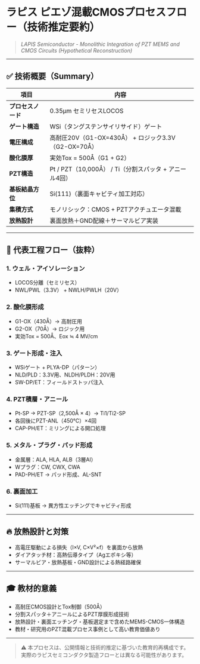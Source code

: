 # ラピス ピエゾ混載CMOSプロセスフロー（技術推定要約）

> *LAPIS Semiconductor - Monolithic Integration of PZT MEMS and CMOS Circuits (Hypothetical Reconstruction)*

---

## ✅ 技術概要（Summary）

| 項目 | 内容 |
|------|------|
| **プロセスノード** | 0.35μm セミリセスLOCOS |
| **ゲート構造** | WSi（タングステンサイリサイド）ゲート |
| **電圧構成** | 高耐圧20V（G1-OX=430Å） + ロジック3.3V（G2-OX=70Å） |
| **酸化膜厚** | 実効Tox = 500Å（G1 + G2） |
| **PZT構造** | Pt / PZT（10,000Å） / Ti（分割スパッタ + アニール4回） |
| **基板結晶方位** | Si(111)（裏面キャビティ加工対応） |
| **集積方式** | モノリシック：CMOS + PZTアクチュエータ混載 |
| **放熱設計** | 裏面放熱＋GND配線＋サーマルビア実装 |

---

## 🧩 代表工程フロー（抜粋）

### 1. ウェル・アイソレーション
- LOCOS分離（セミリセス）
- NWL/PWL（3.3V） + NWLH/PWLH（20V）

### 2. 酸化膜形成
- G1-OX（430Å）→ 高耐圧用
- G2-OX（70Å）→ ロジック用
- 実効Tox = 500Å、Eox ≒ 4 MV/cm

### 3. ゲート形成・注入
- WSiゲート + PLYA-DP（パターン）
- NLD/PLD：3.3V用、NLDH/PLDH：20V用
- SW-DP/ET：フィールドストッパ注入

### 4. PZT積層・アニール
- Pt-SP → PZT-SP（2,500Å × 4）→ Ti1/Ti2-SP
- 各回後にPZT-ANL（450℃）×4回
- CAP-PH/ET：ミリングによる開口処理

### 5. メタル・プラグ・パッド形成
- 金属層：ALA, HLA, ALB（3層Al）
- Wプラグ：CW, CWX, CWA
- PAD-PH/ET → パッド形成、AL-SNT

### 6. 裏面加工
- Si(111)基板 → 異方性エッチングでキャビティ形成

---

## 🔥 放熱設計と対策

- 高電圧駆動による損失（I×V, C×V²×f）を裏面から放熱
- ダイアタッチ材：高熱伝導タイプ（Agエポキシ等）
- サーマルビア・放熱基板・GND設計による熱経路確保

---

## 🎓 教材的意義

- 高耐圧CMOS設計とTox制御（500Å）
- 分割スパッタ＋アニールによるPZT厚膜形成技術
- 放熱設計・裏面エッチング・基板選定まで含めたMEMS-CMOS一体構造
- 教材・研究用のPZT混載プロセス事例として高い教育価値あり

---

> ⚠ 本プロセスは、公開情報と技術的推定に基づいた教育的再構成です。実際のラピスセミコンダクタ製造フローとは異なる可能性があります。
